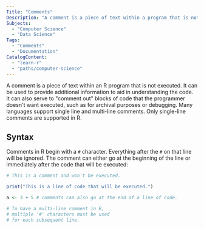 ```yaml
---
Title: "Comments"
Description: "A comment is a piece of text within a program that is not executed. It can be used to provide additional information to aid in understanding the code."
Subjects:
  - "Computer Science"
  - "Data Science"
Tags:
  - "Comments"
  - "Documentation"
CatalogContent:
  - "learn-r"
  - "paths/computer-science"
---
```


A comment is a piece of text within an R program that is not executed. It can be used to provide additional information to aid in understanding the code. It can also serve to "comment out" blocks of code that the programmer doesn't want executed, such as for archival purposes or debugging. Many languages support single line and multi-line comments. Only single-line comments are supported in R.

## Syntax

Comments in R begin with a `#` character. Everything after the `#` on that line will be ignored. The comment can either go at the beginning of the line or immediately after the code that will be executed:

```r
# This is a comment and won't be executed.

print("This is a line of code that will be executed.")

a <- 3 + 5 # comments can also go at the end of a line of code.

# To have a multi-line comment in R,
# multiple '#' characters must be used
# for each subsequent line.
```
